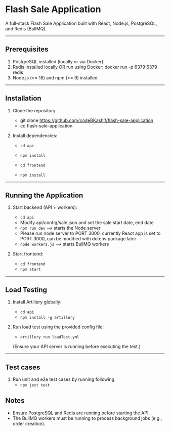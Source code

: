 # Flash Sale Application

A full-stack Flash Sale Application built with React, Node.js, PostgreSQL, and Redis (BullMQ).

---

## Prerequisites

1. PostgreSQL installed (locally or via Docker).
2. Redis installed locally OR run using Docker:
   docker run -p 6379:6379 redis
3. Node.js (>= 18) and npm (>= 9) installed.

---

## Installation

1. Clone the repository

   - git clone https://github.com/codeBKashif/flash-sale-application
   - cd flash-sale-application

2. Install dependencies:

   - `cd api`
   - `npm install`

   - `cd frontend`
   - `npm install`

---

## Running the Application

1. Start backend (API + workers):

   - `cd api`
   - Modify api/config/sale.json and set the sale start date, end date
   - `npm run dev` --> starts the Node server
   - Please run node server to PORT 3000, currently React app is set to PORT 3000, can be modified with dotenv package later
   - `node workers.js` --> starts BullMQ workers

2. Start frontend:
   - `cd frontend`
   - `npm start`

---

## Load Testing

1. Install Artillery globally:

   - `cd api`
   - `npm install -g artillery`

2. Run load test using the provided config file:

   - `artillery run loadTest.yml`

   (Ensure your API server is running before executing the test.)

---

## Test cases

1. Run unit and e2e test cases by running following
   - `npx jest test`

## Notes

- Ensure PostgreSQL and Redis are running before starting the API.
- The BullMQ workers must be running to process background jobs (e.g., order creation).

